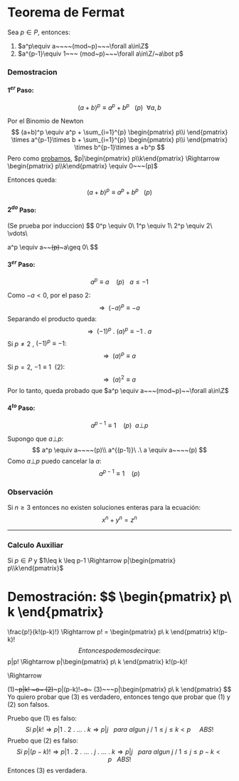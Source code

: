 # Teorema de Fermat

Sea $p\in P$, entonces:

1. $a^p\equiv a~~~~(mod~p)~~~\forall a\in\Z$
2. $a^{p-1}\equiv 1~~~ (mod~p)~~~\forall a\in\Z/~a\bot p$ 

### Demostracion

#### $1^{er}$ Paso:

$$
(a+b)^p\equiv a^p+b^p~~~(p)~~\forall a,b
$$

Por el Binomio de Newton
$$
(a+b)^p \equiv
a^p + 
\sum_{i=1}^{p}
\begin{pmatrix}
	p\\i
\end{pmatrix}
\times a^{p-1}\times b +
\sum_{i=1}^{p}
\begin{pmatrix}
	p\\i
\end{pmatrix}
\times b^{p-1}\times a 
+b^p
$$
Pero como [probamos](#Calculo-Auxiliar), $p|\begin{pmatrix} p\\k\end{pmatrix} \Rightarrow \begin{pmatrix} p\\k\end{pmatrix} \equiv 0~~~(p)$

Entonces queda:
$$
(a+b)^p\equiv a^p+b^p~~~(p)
$$

#### $2^{do}$ Paso:

(Se prueba por induccion)
$$
0^p \equiv 0\\
1^p \equiv 1\\
2^p \equiv 2\\
\vdots\\

a^p \equiv a~~~~(p)~~~a\geq 0\\
$$

#### $3^{er}$ Paso:

$$
a^p \equiv a~~~~(p)~~~ a\leq-1
$$

Como $-a<0$, por el paso 2:
$$
\Rightarrow~~ (-a)^p \equiv -a
$$
Separando el producto queda:
$$
\Rightarrow~~ (-1)^p\ .\ (a)^p \equiv -1\ .\ a
$$
Si $p\neq 2$ , $(-1)^p \equiv -1$:
$$
\Rightarrow~~ (a)^p \equiv a
$$
Si $p=2$, $-1 \equiv 1~~(2)$: 
$$
\Rightarrow~~ (a)^2 \equiv a
$$
Por lo tanto, queda probado que $a^p \equiv a~~~(mod~p)~~\forall a\in\Z$ 

#### $4^{to}$ Paso:

$$
a^{p-1} \equiv 1~~~~(p)~~a\bot p
$$

Supongo que $a\bot p$:
$$
a^p \equiv a~~~~(p)\\
a^{(p-1)}\ .\ a \equiv a~~~~(p)
$$
Como $a \bot p$ puedo cancelar la $a$:
$$
a^{p-1} \equiv 1~~~~(p)
$$


### Observación

Si $n\geq 3$ entonces no existen soluciones enteras para la ecuación:
$$
x^n+y^n=z^n
$$

____

### Calculo Auxiliar

Si $p\in P$ y $1\leq k \leq p-1 \Rightarrow p|\begin{pmatrix} p\\k\end{pmatrix}$

 **Demostración**:
$$
\begin{pmatrix}
	p\\
	k
\end{pmatrix}
=
\frac{p!}{k!(p-k)!}
\Rightarrow
p! = \begin{pmatrix}
	p\\
	k
\end{pmatrix}
k!(p-k)!
$$
Entonces podemos decir que:
$$
p|p! \Rightarrow
p|\begin{pmatrix}
	p\\
	k
\end{pmatrix}
k!(p-k)!

\Rightarrow

(1)~~~p|k! ~~~o~~~
(2)~~~p|(p-k)!~~~o~~~
(3)~~~p|\begin{pmatrix}
	p\\
	k
\end{pmatrix}
$$
Yo quiero probar que $(3)$ es verdadero, entonces tengo que probar que $(1)$ y $(2)$ son falsos.

Pruebo que $(1)$ es falso:
$$
Si~p|k! \Rightarrow p|1\ .\ 2\ .\ \dots\ .\ k \Rightarrow
p|j~~~para~algun~j~/~1\leq j\leq k\lt p ~~~~~ABS!
$$
Pruebo que $(2)$ es falso:
$$
Si~p|(p-k)! \Rightarrow
p|1\ .\ 2\ .\ \dots\ .\ j\ .\ \dots\ .\ k \Rightarrow
p|j~~~para~algun~j~/~1\leq j\leq p-k\lt p ~~~ABS!
$$
Entonces $(3)$ es verdadera.




























